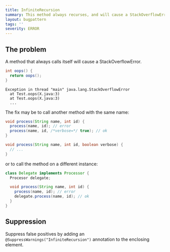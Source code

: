 ```yaml
---
title: InfiniteRecursion
summary: This method always recurses, and will cause a StackOverflowError
layout: bugpattern
tags: ''
severity: ERROR
---
```


<!--
*** AUTO-GENERATED, DO NOT MODIFY ***
To make changes, edit the @BugPattern annotation or the explanation in docs/bugpattern.
-->

## The problem
A method that always calls itself will cause a StackOverflowError.

```java
int oops() {
  return oops();
}
```

```
Exception in thread "main" java.lang.StackOverflowError
  at Test.oops(X.java:3)
  at Test.oops(X.java:3)
  ...
```

The fix may be to call another method with the same name:

```java
void process(String name, int id) {
  process(name, id); // error
  process(name, id, /*verbose=*/ true); // ok
}

void process(String name, int id, boolean verbose) {
  // ...
}
```

or to call the method on a different instance:

```java
class Delegate implements Processor {
  Procesor delegate;

  void process(String name, int id) {
    process(name, id); // error
    delegate.process(name, id); // ok
  }
}
```

## Suppression
Suppress false positives by adding an `@SuppressWarnings("InfiniteRecursion")` annotation to the enclosing element.
